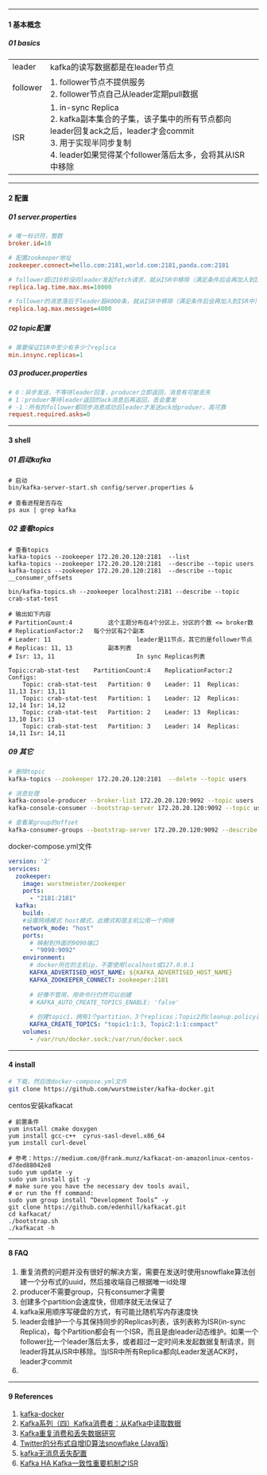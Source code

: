 

----

#### 1 基本概念

##### 01 basics

|          |                                                              |      |
| -------- | ------------------------------------------------------------ | ---- |
| leader   | kafka的读写数据都是在leader节点                              |      |
| follower | 1. follower节点不提供服务<br />2. follower节点自己从leader定期pull数据 |      |
| ISR      | 1. in-sync Replica<br />2. kafka副本集合的子集，该子集中的所有节点都向leader回复ack之后，leader才会commit<br />3. 用于实现半同步复制<br />4. leader如果觉得某个follower落后太多，会将其从ISR中移除 |      |



-----

#### 2 配置

##### 01 server.properties

```ini
# 唯一标识符，整数
broker.id=10

# 配置zookeeper地址
zookeeper.connect=hello.com:2181,world.com:2181,panda.com:2181

# follower超过10秒没向leader发起fetch请求，就从ISR中移除（满足条件后会再加入到ISR中）
replica.lag.time.max.ms=10000

# follower的消息落后于leader超4000条，就从ISR中移除（满足条件后会再加入到ISR中）
replica.lag.max.messages=4000   
```



##### 02 topic配置

```ini
# 需要保证ISR中至少有多少个replica
min.insync.replicas=1 
```



##### 03 producer.properties

```ini
# 0：异步发送，不等待leader回复，producer立即返回，消息有可能丢失
# 1：produer等待leader返回的ack消息后再返回，丢会重发
# -1：所有的follower都同步消息成功后leader才发送ack给produer，高可靠
request.required.asks=0
```



----

#### 3 shell

##### 01 启动kafka

```shell
# 启动
bin/kafka-server-start.sh config/server.properties &

# 查看进程是否存在
ps aux | grep kafka
```



##### 02 查看topics

```shell
# 查看topics
kafka-topics --zookeeper 172.20.20.120:2181  --list
kafka-topics --zookeeper 172.20.20.120:2181  --describe --topic users
kafka-topics --zookeeper 172.20.20.120:2181  --describe --topic __consumer_offsets
```



```shell
bin/kafka-topics.sh --zookeeper localhost:2181 --describe --topic crab-stat-test

# 输出如下内容
# PartitionCount:4 			这个主题分布在4个分区上，分区的个数 <= broker数
# ReplicationFactor:2 	每个分区有2个副本
# Leader: 11						leader是11节点，其它的是follower节点
# Replicas: 11, 13			副本列表
# Isr: 13, 11						In sync Replicas列表

Topic:crab-stat-test	PartitionCount:4	ReplicationFactor:2	Configs:
	Topic: crab-stat-test	Partition: 0	Leader: 11	Replicas: 11,13	Isr: 13,11
	Topic: crab-stat-test	Partition: 1	Leader: 12	Replicas: 12,14	Isr: 14,12
	Topic: crab-stat-test	Partition: 2	Leader: 13	Replicas: 13,10	Isr: 13
	Topic: crab-stat-test	Partition: 3	Leader: 14	Replicas: 14,11	Isr: 14,11
```



##### 09 其它


```bash
# 删除topic
kafka-topics --zookeeper 172.20.20.120:2181  --delete --topic users

# 消息处理
kafka-console-producer --broker-list 172.20.20.120:9092 --topic users
kafka-console-consumer --bootstrap-server 172.20.20.120:9092 --topic users --from-beginning

# 查看某group的offset
kafka-consumer-groups --bootstrap-server 172.20.20.120:9092 --describe --group user-behaviour

```



docker-compose.yml文件

```yml
version: '2'
services:
  zookeeper:
    image: wurstmeister/zookeeper
    ports:
      - "2181:2181"
  kafka:
    build: .
    #设置网络模式 host模式，此模式和宿主机公用一个网络
    network_mode: "host"
    ports:
      # 映射到外面的9090端口
      - "9090:9092"
    environment:
      # docker所在的主机ip，不要使用localhost或127.0.0.1
      KAFKA_ADVERTISED_HOST_NAME: ${KAFKA_ADVERTISED_HOST_NAME}
      KAFKA_ZOOKEEPER_CONNECT: zookeeper:2181
      
      # 好像不管用，用命令行仍然可以创建
      # KAFKA_AUTO_CREATE_TOPICS_ENABLE: 'false'
      
      # 创建topic1，拥有1个partition，3个replicas；Topic2的cleanup.policy设置为compact
      KAFKA_CREATE_TOPICS: "topic1:1:3, Topic2:1:1:compact"
    volumes:
      - /var/run/docker.sock:/var/run/docker.sock
```



----

#### 4 install

```bash
# 下载，然后改docker-compose.yml文件
git clone https://github.com/wurstmeister/kafka-docker.git
```



centos安装kafkacat

```shell
# 前置条件
yum install cmake doxygen
yum install gcc-c++  cyrus-sasl-devel.x86_64
yum install curl-devel

# 参考：https://medium.com/@frank.munz/kafkacat-on-amazonlinux-centos-d7ded88042e8
sudo yum update -y
sudo yum install git -y
# make sure you have the necessary dev tools avail, 
# or run the ff command:
sudo yum group install “Development Tools” -y
git clone https://github.com/edenhill/kafkacat.git
cd kafkacat/
./bootstrap.sh
./kafkacat -h
```





------

#### 8 FAQ

1. 重复消费的问题并没有很好的解决方案，需要在发送时使用snowflake算法创建一个分布式的uuid，然后接收端自己根据唯一id处理
2. producer不需要group，只有consumer才需要
3. 创建多个partition会速度快，但顺序就无法保证了
4. kafka采用顺序写硬盘的方式，有可能比随机写内存速度快
5. leader会维护一个与其保持同步的Replicas列表，该列表称为ISR(in-sync Replica)，每个Partition都会有一个ISR，而且是由leader动态维护。如果一个follower比一个leader落后太多，或者超过一定时间未发起数据复制请求，则leader将其从ISR中移除。当ISR中所有Replica都向Leader发送ACK时，leader才commit
6. 



------

#### 9 References

1. [kafka-docker](https://hub.docker.com/r/wurstmeister/kafka/)
2. [Kafka系列（四）Kafka消费者：从Kafka中读取数据](http://www.dengshenyu.com/%E5%88%86%E5%B8%83%E5%BC%8F%E7%B3%BB%E7%BB%9F/2017/11/14/kafka-consumer.html)
3. [Kafka重复消费和丢失数据研究](http://blog.zollty.com/b/archive/about-kafka-repeated-consumption-and-lost-data.html)
4. [Twitter的分布式自增ID算法snowflake (Java版)](https://www.cnblogs.com/relucent/p/4955340.html)
5. [kafka无消息丢失配置](https://www.jianshu.com/p/741c506cc3ff)
6. [Kafka HA Kafka一致性重要机制之ISR](https://blog.csdn.net/qq_37502106/article/details/80271800)

